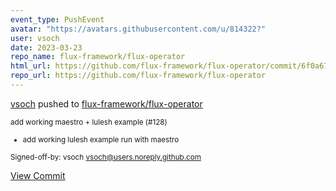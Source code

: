 ```yaml
---
event_type: PushEvent
avatar: "https://avatars.githubusercontent.com/u/814322?"
user: vsoch
date: 2023-03-23
repo_name: flux-framework/flux-operator
html_url: https://github.com/flux-framework/flux-operator/commit/6f0a67c0e8185a7cf89cb920345758efacc9eb06
repo_url: https://github.com/flux-framework/flux-operator
---
```


<a href='https://github.com/vsoch' target='_blank'>vsoch</a> pushed to <a href='https://github.com/flux-framework/flux-operator' target='_blank'>flux-framework/flux-operator</a>

<small>add working maestro + lulesh example (#128)

* add working lulesh example run with maestro

Signed-off-by: vsoch <vsoch@users.noreply.github.com></small>

<a href='https://github.com/flux-framework/flux-operator/commit/6f0a67c0e8185a7cf89cb920345758efacc9eb06' target='_blank'>View Commit</a>
